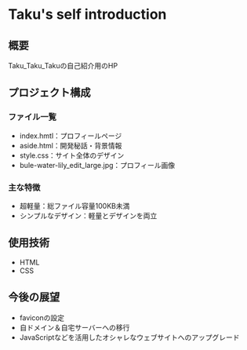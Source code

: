 # Taku's self introduction

## 概要
Taku_Taku_Takuの自己紹介用のHP

## プロジェクト構成
### ファイル一覧
- index.hmtl：プロフィールページ
- aside.html：開発秘話・背景情報
- style.css：サイト全体のデザイン
- bule-water-lily_edit_large.jpg：プロフィール画像
### 主な特徴
- 超軽量：総ファイル容量100KB未満
- シンプルなデザイン：軽量とデザインを両立

## 使用技術
- HTML
- CSS

## 今後の展望
- faviconの設定
- 自ドメイン＆自宅サーバーへの移行
- JavaScriptなどを活用したオシャレなウェブサイトへのアップグレード
